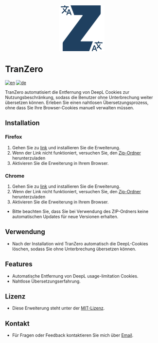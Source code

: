 <p align="center">
    <img src="https://github.com/FabDonRixos/TranZero/blob/master/logo.png" alt="logo" width="150" height="150">
</p>

# TranZero
[![en](https://img.shields.io/badge/lang-en-red.svg)](https://github.com/FabDonRixos/TranZero/blob/main/README.md)
[![de](https://img.shields.io/badge/lang-de-green.svg)](https://github.com/FabDonRixos/TranZero/blob/main/README.de.md)

TranZero automatisiert die Entfernung von DeepL Cookies zur Nutzungsbeschränkung, sodass die Benutzer ohne Unterbrechung weiter übersetzen können. Erleben Sie einen nahtlosen Übersetzungsprozess, ohne dass Sie Ihre Browser-Cookies manuell verwalten müssen.

## Installation

### Firefox
1. Gehen Sie zu [link](https://addons.mozilla.org/de/firefox/addon/tranzero/) und installieren Sie die Erweiterung.
2. Wenn der Link nicht funktioniert, versuchen Sie, den [Zip-Ordner](https://github.com/FabDonRixos/TranZero/blob/master/TranZero_Firefox.zip "download") herunterzuladen
3. Aktivieren Sie die Erweiterung in Ihrem Browser.

### Chrome
1. Gehen Sie zu [link](https://chromewebstore.google.com/detail/tranzero/jgcgomlgljmioplnpkcocioggddeicmo) und installieren Sie die Erweiterung.
2. Wenn der Link nicht funktioniert, versuchen Sie, den [Zip-Ordner](https://github.com/FabDonRixos/TranZero/blob/master/TranZero_Chrome.zip "download") herunterzuladen
3. Aktivieren Sie die Erweiterung in Ihrem Browser.

- Bitte beachten Sie, dass Sie bei Verwendung des ZIP-Ordners keine automatischen Updates für neue Versionen erhalten.

## Verwendung

- Nach der Installation wird TranZero automatisch die DeepL-Cookies löschen, sodass Sie ohne Unterbrechung übersetzen können.

## Features

- Automatische Entfernung von DeepL usage-limitation Cookies.
- Nahtlose Übersetzungserfahrung.

## Lizenz

- Diese Erweiterung steht unter der [MIT-Lizenz](https://github.com/FabDonRixos/TranZero/blob/master/LICENSE).

## Kontakt

- Für Fragen oder Feedback kontaktieren Sie mich über [Email](mailto:TranZero@fabian.li).